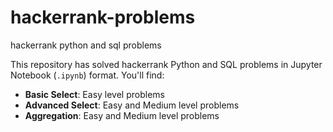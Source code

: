 # hackerrank-problems
hackerrank python and sql problems

This repository has solved hackerrank Python and SQL problems in Jupyter Notebook (`.ipynb`) format. You'll find:

- **Basic Select**: Easy level problems
- **Advanced Select**: Easy and Medium level problems
- **Aggregation**: Easy and Medium level problems

